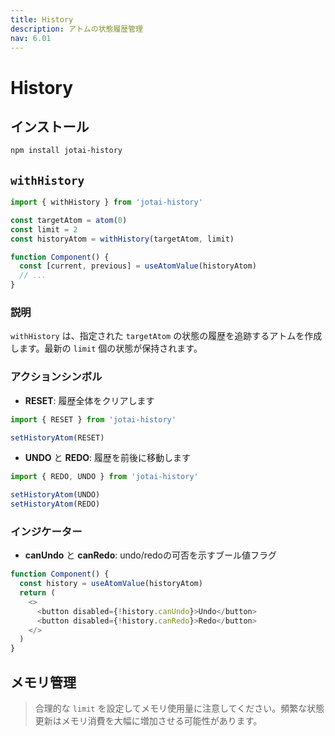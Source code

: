 ```yaml
---
title: History
description: アトムの状態履歴管理
nav: 6.01
---
```


# History

## インストール

```bash
npm install jotai-history
```

## `withHistory`

```javascript
import { withHistory } from 'jotai-history'

const targetAtom = atom(0)
const limit = 2
const historyAtom = withHistory(targetAtom, limit)

function Component() {
  const [current, previous] = useAtomValue(historyAtom)
  // ...
}
```

### 説明

`withHistory` は、指定された `targetAtom` の状態の履歴を追跡するアトムを作成します。最新の `limit` 個の状態が保持されます。

### アクションシンボル

- **RESET**: 履歴全体をクリアします

```javascript
import { RESET } from 'jotai-history'

setHistoryAtom(RESET)
```

- **UNDO** と **REDO**: 履歴を前後に移動します

```javascript
import { REDO, UNDO } from 'jotai-history'

setHistoryAtom(UNDO)
setHistoryAtom(REDO)
```

### インジケーター

- **canUndo** と **canRedo**: undo/redoの可否を示すブール値フラグ

```javascript
function Component() {
  const history = useAtomValue(historyAtom)
  return (
    <>
      <button disabled={!history.canUndo}>Undo</button>
      <button disabled={!history.canRedo}>Redo</button>
    </>
  )
}
```

## メモリ管理

> 合理的な `limit` を設定してメモリ使用量に注意してください。頻繁な状態更新はメモリ消費を大幅に増加させる可能性があります。
